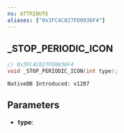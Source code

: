 ```yaml
---
ns: ATTRIBUTE
aliases: ["0x3FC4C027FD0936F4"]
---
```

## _STOP_PERIODIC_ICON

```c
// 0x3FC4C027FD0936F4
void _STOP_PERIODIC_ICON(int type);
```

```
NativeDB Introduced: v1207
```

## Parameters
* **type**:
